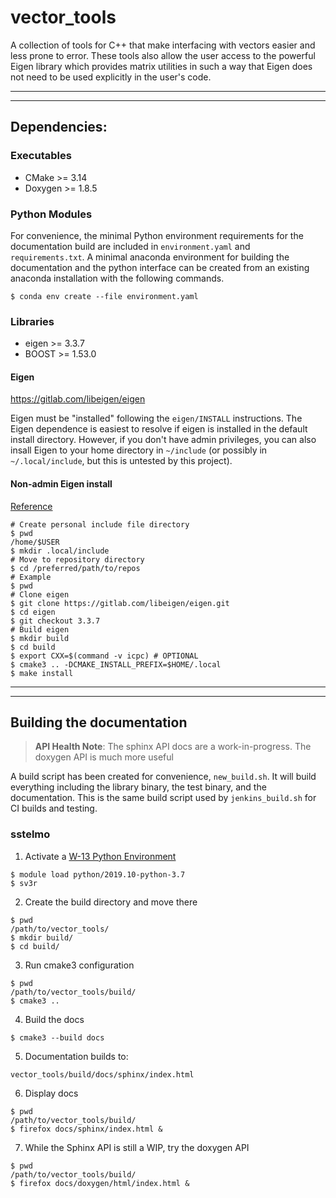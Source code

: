 # vector\_tools

A collection of tools for C++ that make interfacing with vectors easier and
less prone to error. These tools also allow the user access to the powerful
Eigen library which provides matrix utilities in such a way that Eigen does
not need to be used explicitly in the user's code.


---

---

## Dependencies:

### Executables

* CMake >= 3.14
* Doxygen >= 1.8.5

### Python Modules

For convenience, the minimal Python environment requirements for the
documentation build are included in ``environment.yaml`` and
``requirements.txt``. A minimal anaconda environment for building the
documentation and the python interface can be created from an existing
anaconda installation with the following commands.

```
$ conda env create --file environment.yaml
```

### Libraries

* eigen >= 3.3.7
* BOOST >= 1.53.0

#### Eigen

https://gitlab.com/libeigen/eigen

Eigen must be "installed" following the ``eigen/INSTALL`` instructions. The
Eigen dependence is easiest to resolve if eigen is installed in the default
install directory.  However, if you don't have admin privileges, you can also
insall Eigen to your home directory in ``~/include`` (or possibly in
``~/.local/include``, but this is untested by this project).

#### Non-admin Eigen install
[Reference](https://unix.stackexchange.com/questions/36871/where-should-a-local-executable-be-placed)

```
# Create personal include file directory
$ pwd
/home/$USER
$ mkdir .local/include
# Move to repository directory
$ cd /preferred/path/to/repos
# Example
$ pwd
# Clone eigen
$ git clone https://gitlab.com/libeigen/eigen.git
$ cd eigen
$ git checkout 3.3.7
# Build eigen
$ mkdir build
$ cd build
$ export CXX=$(command -v icpc) # OPTIONAL
$ cmake3 .. -DCMAKE_INSTALL_PREFIX=$HOME/.local
$ make install
```

---

---

## Building the documentation

> **API Health Note**: The sphinx API docs are a work-in-progress. The doxygen
> API is much more useful

A build script has been created for convenience, ``new_build.sh``. It will build
everything including the library binary, the test binary, and the documentation.
This is the same build script used by ``jenkins_build.sh`` for CI builds and
testing.

### sstelmo

1) Activate a [W-13 Python Environment](https://xcp-confluence.lanl.gov/display/PYT/The+W-13+Python+3+environment)

```
$ module load python/2019.10-python-3.7
$ sv3r
```

2) Create the build directory and move there

```
$ pwd
/path/to/vector_tools/
$ mkdir build/
$ cd build/
```

3) Run cmake3 configuration

```
$ pwd
/path/to/vector_tools/build/
$ cmake3 ..
```

4) Build the docs

```
$ cmake3 --build docs
```

5) Documentation builds to:

```
vector_tools/build/docs/sphinx/index.html
```

6) Display docs

```
$ pwd
/path/to/vector_tools/build/
$ firefox docs/sphinx/index.html &
```

7) While the Sphinx API is still a WIP, try the doxygen API

```
$ pwd
/path/to/vector_tools/build/
$ firefox docs/doxygen/html/index.html &
```
